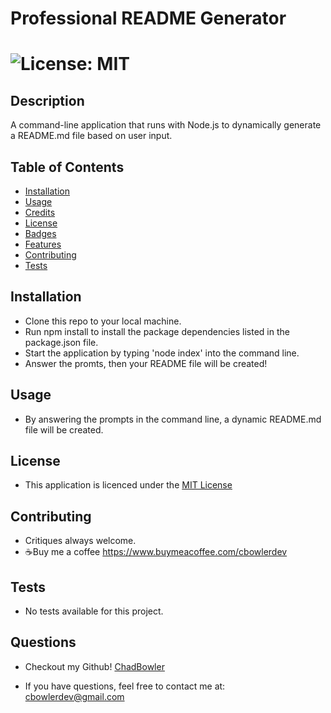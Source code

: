 # Professional README Generator

# ![License: MIT](https://img.shields.io/badge/License-MIT-yellow.svg)

## Description
A command-line application that runs with Node.js to dynamically generate  a README.md file based on user input.

## Table of Contents

- [Installation](#Installation)
- [Usage](#Usage)
- [Credits](#Credits)
- [License](#Credits)
- [Badges](#Badges)
- [Features](#Features)
- [Contributing](#Contributing)
- [Tests](#Tests)

## Installation

* Clone this repo to your local machine.
* Run npm install to install the package dependencies listed in the package.json file.
* Start the application by typing 'node index' into the command line.
* Answer the promts, then your README file will be created!

## Usage

* By answering the prompts in the command line, a dynamic README.md file will be created.


## License

* This application is licenced under the [MIT License](https://opensource.org/licenses/MIT)

## Contributing

* Critiques always welcome.
* ☕Buy me a coffee https://www.buymeacoffee.com/cbowlerdev

## Tests

* No tests available for this project.

## Questions

* Checkout my Github! [ChadBowler](https://www.github.com/ChadBowler)

* If you have questions, feel free to contact me at: cbowlerdev@gmail.com

